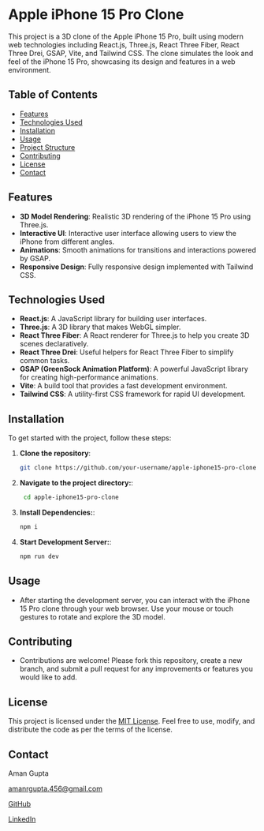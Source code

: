 # Apple iPhone 15 Pro Clone

This project is a 3D clone of the Apple iPhone 15 Pro, built using modern web technologies including React.js, Three.js, React Three Fiber, React Three Drei, GSAP, Vite, and Tailwind CSS. The clone simulates the look and feel of the iPhone 15 Pro, showcasing its design and features in a web environment.

## Table of Contents

- [Features](#features)
- [Technologies Used](#technologies-used)
- [Installation](#installation)
- [Usage](#usage)
- [Project Structure](#project-structure)
- [Contributing](#contributing)
- [License](#license)
- [Contact](#contact)

## Features

- **3D Model Rendering**: Realistic 3D rendering of the iPhone 15 Pro using Three.js.
- **Interactive UI**: Interactive user interface allowing users to view the iPhone from different angles.
- **Animations**: Smooth animations for transitions and interactions powered by GSAP.
- **Responsive Design**: Fully responsive design implemented with Tailwind CSS.

## Technologies Used

- **React.js**: A JavaScript library for building user interfaces.
- **Three.js**: A 3D library that makes WebGL simpler.
- **React Three Fiber**: A React renderer for Three.js to help you create 3D scenes declaratively.
- **React Three Drei**: Useful helpers for React Three Fiber to simplify common tasks.
- **GSAP (GreenSock Animation Platform)**: A powerful JavaScript library for creating high-performance animations.
- **Vite**: A build tool that provides a fast development environment.
- **Tailwind CSS**: A utility-first CSS framework for rapid UI development.

## Installation

To get started with the project, follow these steps:

1. **Clone the repository**:

   ```bash
   git clone https://github.com/your-username/apple-iphone15-pro-clone.git


2. **Navigate to the project directory:**:

   ```bash
    cd apple-iphone15-pro-clone

3. **Install Dependencies:**:
    ```bash
    npm i

3. **Start Development Server:**:
    ```bash
    npm run dev

## Usage
 - After starting the development server, you can interact with the iPhone 15 Pro clone through your web browser. Use your mouse or touch gestures to rotate and explore the 3D model.
## Contributing
- Contributions are welcome! Please fork this repository, create a new branch, and submit a pull request for any improvements or features you would like to add.

## License

This project is licensed under the [MIT License](https://opensource.org/licenses/MIT). Feel free to use, modify, and distribute the code as per the terms of the license.

## Contact
Aman Gupta

amanrgupta.456@gmail.com

[GitHub](https://github.com/aman090304)

[LinkedIn](https://www.linkedin.com/in/aman-gupta0903/)



